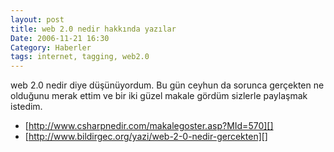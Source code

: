 ```yaml
---
layout: post
title: web 2.0 nedir hakkında yazılar
Date: 2006-11-21 16:30
Category: Haberler
tags: internet, tagging, web2.0
---
```


web 2.0 nedir diye düşünüyordum. Bu gün ceyhun da sorunca gerçekten ne
olduğunu merak ettim ve bir iki güzel makale gördüm sizlerle paylaşmak
istedim.

-   [http://www.csharpnedir.com/makalegoster.asp?MId=570][]
-   [http://www.bildirgec.org/yazi/web-2-0-nedir-gercekten][]


  [http://www.csharpnedir.com/makalegoster.asp?MId=570]: http://www.csharpnedir.com/makalegoster.asp?MId=570
  [http://www.bildirgec.org/yazi/web-2-0-nedir-gercekten]: http://www.bildirgec.org/yazi/web-2-0-nedir-gercekten
